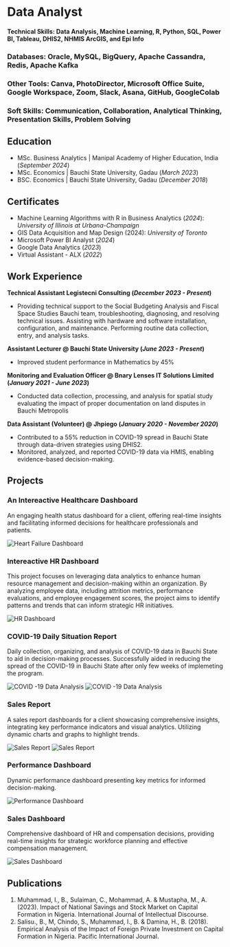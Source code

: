 # Data Analyst

#### Technical Skills: Data Analysis, Machine Learning, R, Python, SQL, Power BI, Tableau, DHIS2, NHMIS ArcGIS, and Epi Info
### Databases: Oracle, MySQL, BigQuery, Apache Cassandra, Redis, Apache Kafka
### Other Tools: Canva, PhotoDirector, Microsoft Office Suite, Google Workspace, Zoom, Slack, Asana, GitHub, GoogleColab
### Soft Skills: Communication, Collaboration, Analytical Thinking, Presentation Skills, Problem Solving

## Education								       		
- MSc. Business Analytics	  | Manipal Academy of Higher Education, India (_September 2024_)
- MSc. Economics	  | Bauchi State University, Gadau (_March  2023_)	 			        		
- BSC. Economics   | Bauchi State University, Gadau (_December 2018_)

## Certificates		
- Machine Learning Algorithms with R in Business Analytics (_2024_): _University of Illinois at Urbana-Champaign_
- GIS Data Acquisition and Map Design (2024):    _University of Toronto_
- Microsoft Power BI Analyst (_2024_)
- Google Data Analytics (_2023_)	 			        		
- Virtual Assistant - ALX (_2022_)

## Work Experience
                                                     	
**Technical Assistant Legistecni Consulting (_December 2023 - Present_)**
- Providing technical support to the Social Budgeting Analysis and Fiscal Space Studies Bauchi team, troubleshooting, diagnosing, and resolving technical issues. Assisting with hardware and software installation, configuration, and maintenance. Performing routine data collection, entry, and analysis tasks. 

**Assistant Lecturer @ Bauchi State University (_June 2023 - Present_)**
- Improved student performance in Mathematics by 45% 


**Monitoring and Evaluation Officer @ Bnary Lenses IT Solutions Limited (_January 2021 - June 2023_)**
- Conducted data collection, processing, and analysis for spatial study evaluating the impact of proper documentation on land disputes in Bauchi Metropolis

**Data Assistant (Volunteer) @ Jhpiego (_January 2020 - November 2020_)**
- Contributed to a 55% reduction in COVID-19 spread in Bauchi State through data-driven strategies using DHIS2.
- Monitored, analyzed, and reported COVID-19 data via HMIS, enabling evidence-based decision-making.

## Projects

### An Intereactive Healthcare Dashboard
An engaging health status dashboard for a client, offering real-time insights and facilitating informed decisions for healthcare professionals and patients.

![Heart Failure Dashboard](/img/Dashboard.png)

### Intereactive HR Dashboard
This project focuses on leveraging data analytics to enhance human resource management and decision-making within an organization. By analyzing employee data, including attrition metrics, performance evaluations, and employee engagement scores, the project aims to identify patterns and trends that can inform strategic HR initiatives.

![HR Dashboard](/img/hr.png)

### COVID-19 Daily Situation Report
Daily collection, organizing, and analysis of COVID-19 data in Bauchi State to aid in decision-making processes.
Successfully aided in reducing the spread of the COVID-19 in Bauchi State after only few weeks of implemeting the program.

![COVID -19 Data Analysis](/img/project11.png)
![COVID -19 Data Analysis](/img/project12.png)

### Sales Report 
A sales report dashboards for a client showcasing comprehensive insights, integrating key performance indicators and visual analytics. Utilizing dynamic charts and graphs to highlight trends.

![Sales Report](/img/salesreport.png)
![Sales Report](/img/saleskpi.png)

### Performance Dashboard
Dynamic performance dashboard presenting key metrics for informed decision-making.

![Performance Dashboard](/img/performance.png)

### Sales Dashboard
Comprehensive dashboard of HR and compensation decisions, providing real-time insights for strategic workforce planning and effective compensation management.

![Sales Dashboard](/img/sales.png)





## Publications
1. Muhammad, I., B., Sulaiman, C., Mohammad, A. & Mustapha, M., A. (2023). Impact of National Savings and Stock Market on Capital Formation in Nigeria. International Journal of Intellectual Discourse.
2. Salisu., B., M, Chindo, S., Muhammad, I., B. & Damina, H., B. (2018). Empirical Analysis of the Impact of Foreign Private Investment on Capital Formation in Nigeria. Pacific International Journal.


